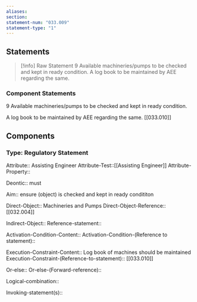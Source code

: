 ```yaml
---
aliases: 
section: 
statement-num: "033.009"
statement-type: "1"
---
```

## Statements 
> [!info] Raw Statement
> 9 Available machineries/pumps to be checked and kept in ready condition. A log book to be maintained by AEE regarding the same.  
> 

### Component Statements
9 Available machineries/pumps to be checked and kept in ready condition. 

A log book to be maintained by AEE regarding the same.  [[033.010]]
## Components
### Type: Regulatory Statement
Attribute:: Assisting Engineer
Attribute-Test::[[Assisting Engineer]]
Attribute-Property::

Deontic:: must

Aim:: ensure (object) is checked and kept in ready condititon

Direct-Object:: Machineries and Pumps
Direct-Object-Reference::  [[032.004]]

Indirect-Object::
	Reference-statement::

Activation-Condition-Content::
	Activation-Condition-(Reference to statement)::

Execution-Constraint-Content:: Log book of machines should be maintained
	Execution-Constraint-(Reference-to-statement):: [[033.010]]

Or-else::
	Or-else-(Forward-reference)::

Logical-combination::

Invoking-statement(s)::